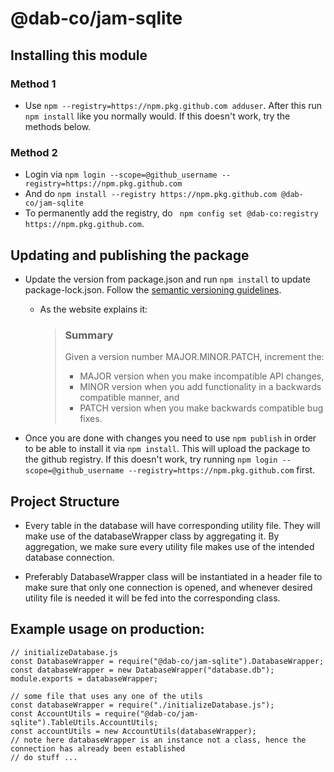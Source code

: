 # @dab-co/jam-sqlite

## Installing this module

### Method 1

- Use ```npm --registry=https://npm.pkg.github.com adduser```. After this run ```npm install``` like you normally would.
  If this doesn't work, try the methods below.

### Method 2

- Login via ```npm login --scope=@github_username --registry=https://npm.pkg.github.com```
- And do ```npm install --registry https://npm.pkg.github.com @dab-co/jam-sqlite```
- To permanently add the registry, do ``` npm config set @dab-co:registry https://npm.pkg.github.com```.

## Updating and publishing the package

- Update the version from package.json and run ```npm install``` to update package-lock.json. Follow
  the [semantic versioning guidelines](https://semver.org/).
    - As the website explains it:
      > ### Summary 
      > Given a version number MAJOR.MINOR.PATCH, increment the:
      > - MAJOR version when you make incompatible API changes,
      > - MINOR version when you add functionality in a backwards compatible manner, and
      > - PATCH version when you make backwards compatible bug fixes.

- Once you are done with changes you need to use ```npm publish``` in order to be able to install it
  via ```npm install```. This will upload the package to the github registry. If this doesn't work, try
  running ```npm login --scope=@github_username --registry=https://npm.pkg.github.com``` first.
  
## Project Structure
- Every table in the database will have corresponding utility file. They will make use of the databaseWrapper class
by aggregating it. By aggregation, we make sure every utility file makes use of the intended database connection.
  
- Preferably DatabaseWrapper class will be instantiated in a header file to make sure that only one connection is opened,
and whenever desired utility file is needed it will be fed into the corresponding class.
  
## Example usage on production:
  
```nodejs
// initializeDatabase.js
const DatabaseWrapper = require("@dab-co/jam-sqlite").DatabaseWrapper;
const databaseWrapper = new DatabaseWrapper("database.db");
module.exports = databaseWrapper;
```
  
```nodejs
// some file that uses any one of the utils
const databaseWrapper = require("./initializeDatabase.js");
const AccountUtils = require("@dab-co/jam-sqlite").TableUtils.AccountUtils;
const accountUtils = new AccountUtils(databaseWrapper);
// note here databaseWrapper is an instance not a class, hence the connection has already been established
// do stuff ...
```
